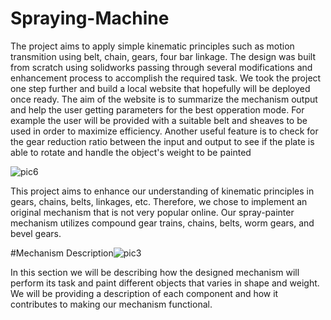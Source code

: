# Spraying-Machine
The project aims to apply simple kinematic principles such as motion transmition using belt, chain, gears, four bar linkage.
The design was built from scratch using solidworks passing through several modifications and enhancement process to accomplish the required task.
We took the project one step further and build a local website that hopefully will be deployed once ready. The aim of the website is to summarize the mechanism output and help the user getting parameters for the best opperation mode. For example the user will be provided with a suitable belt and sheaves to be used in order to maximize efficiency. Another useful feature is to check for the gear reduction ratio between the input and output to see if the plate is able to rotate and handle the object's weight to be painted

![pic6](https://github.com/adnanO999/Spraying-Machine/assets/88556508/845c333a-dd26-40a1-a0d4-be6779210290)



This project aims to enhance our understanding of kinematic principles in gears, chains, belts, linkages, etc. Therefore, we chose to implement an original mechanism that is not very popular online. Our spray-painter mechanism utilizes compound gear trains, chains, belts, worm gears, and bevel gears.

#Mechanism Description![pic3](https://github.com/adnanO999/Spraying-Machine/assets/88556508/49537edc-f05f-41af-83bd-ca2638512956)

In this section we will be describing how the designed mechanism will perform its task and paint different objects that varies in shape and weight. We will be providing a description of each component and how it contributes to making our mechanism functional.

